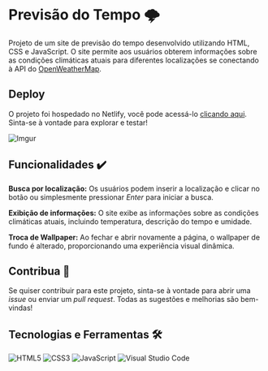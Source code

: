 # Previsão do Tempo 🌩️

Projeto de um site de previsão do tempo desenvolvido utilizando HTML, CSS e JavaScript. O site permite aos usuários obterem informações sobre as condições climáticas atuais para diferentes localizações se conectando à API do [OpenWeatherMap](https://openweathermap.org/).

## Deploy

O projeto foi hospedado no Netlify, você pode acessá-lo [clicando aqui](https://micheledarosa-previsao-do-tempo.netlify.app/). Sinta-se à vontade para explorar e testar!

![Imgur](https://i.imgur.com/5SMce0F.png)

## Funcionalidades ✔️

**Busca por localização:** Os usuários podem inserir a localização e clicar no botão ou simplesmente pressionar _Enter_ para iniciar a busca.

**Exibição de informações:** O site exibe as informações sobre as condições climáticas atuais, incluindo temperatura, descrição do tempo e umidade.

**Troca de Wallpaper:** Ao fechar e abrir novamente a página, o wallpaper de fundo é alterado, proporcionando uma experiência visual dinâmica.

## Contribua 🤝

Se quiser contribuir para este projeto, sinta-se à vontade para abrir uma _issue_ ou enviar um _pull request_. Todas as sugestões e melhorias são bem-vindas!

## Tecnologias e Ferramentas 🛠️

![HTML5](https://img.shields.io/badge/html5-%23E34F26.svg?style=for-the-badge&logo=html5&logoColor=white) ![CSS3](https://img.shields.io/badge/css3-%231572B6.svg?style=for-the-badge&logo=css3&logoColor=white) ![JavaScript](https://img.shields.io/badge/javascript-%23323330.svg?style=for-the-badge&logo=javascript&logoColor=%23F7DF1E) ![Visual Studio Code](https://img.shields.io/badge/Visual%20Studio%20Code-0078d7.svg?style=for-the-badge&logo=visual-studio-code&logoColor=white)